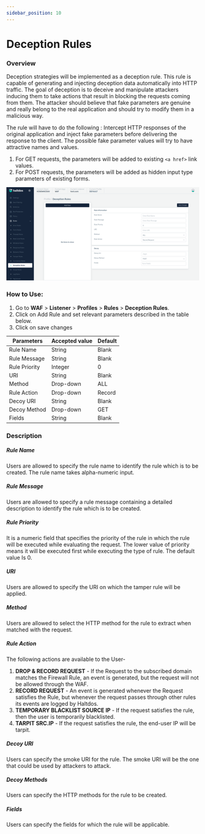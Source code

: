 ```yaml
---
sidebar_position: 10
---
```

# Deception Rules
   
### Overview
Deception strategies will be implemented as a deception rule. This rule is capable of generating and injecting deception data automatically into HTTP traffic.
The goal of deception is to deceive and manipulate attackers inducing them to take actions that result in blocking the requests coming from them.
The attacker should believe that fake parameters are genuine and really belong to the real application and should try to modify them in a malicious way.
   
The rule will have to do the following : 
Intercept HTTP responses of the original application and inject fake parameters before delivering the response to the client. The possible fake parameter values will try to have attractive names and values.
1. For GET requests, the parameters will be added to existing ```<a href>``` link values.
2. For POST requests, the parameters will be added as hidden input type parameters of existing forms.
   
![Deception Rule](/img/waf/v7/docs/deception_rule.png)
   
### How to Use:
1. Go to **WAF** > **Listener** > **Profiles** > **Rules** > **Deception Rules**.
2. Click on Add Rule and set relevant parameters described in the table below.
3. Click on save changes
   
| Parameters    | Accepted value |  Default |
|---------------|----------------|----------|
| Rule Name     | String         | Blank    |
| Rule Message  | String         | Blank    |
| Rule Priority | Integer        | 0        |
| URI           | String         | Blank    |
| Method        | Drop-down      | ALL      |
| Rule Action   | Drop-down      | Record   |
| Decoy URI     | String         | Blank    |
| Decoy Method  | Drop-down      | GET      |
| Fields        | String         | Blank    |
   
### Description
   
##### **Rule Name**
Users are allowed to specify the rule name to identify the rule which is to be created. The rule name takes alpha-numeric input.

##### **Rule Message**
Users are allowed to specify a rule message containing a detailed description to identify the rule which is to be created.

##### **Rule Priority**
It is a numeric field that specifies the priority of the rule in which the rule will be executed while evaluating the request. The lower value of priority means it will be executed first while executing the type of rule. The default value Is 0. 

##### **URI**
Users are allowed to specify the URI on which the tamper rule will be applied.

##### **Method**
Users are allowed to select the HTTP method for the rule to extract when matched with the request.

##### **Rule Action**
The following actions are available to the User-
   
1. **DROP & RECORD REQUEST** - If the Request to the subscribed domain matches the Firewall Rule, an event is generated, but the request will not be allowed through the WAF.
2. **RECORD REQUEST** - An event is generated whenever the Request satisfies the Rule, but whenever the request passes through other rules its events are logged by Haltdos.
3. **TEMPORARY BLACKLIST SOURCE IP** - If the request satisfies the rule, then the user is temporarily blacklisted.
4. **TARPIT SRC.IP** - If the request satisfies the rule, the end-user IP will be tarpit.

##### **Decoy URI**
Users can specify the smoke URI for the rule. The smoke URI will be the one that could be used by attackers to attack.

##### **Decoy Methods**
Users can specify the HTTP methods for the rule to be created.

##### **Fields**
Users can specify the fields for which the rule will be applicable.

